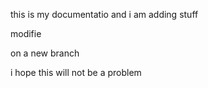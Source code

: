 this is my documentatio  and i am adding stuff

modifie

on a new branch

i hope this will not be a problem 
